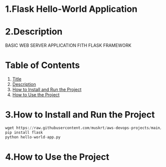  # 1.Flask Hello-World Application

 # 2.Description
 BASIC WEB SERVER APPLICATION FITH FLASK 
 FRAMEWORK

 # Table of Contents
 
1. [Title](#1.Flask-Hello-World-Application)
2. [Description](#2.Description)
3. [How to Install and Run the Project](#3.How-to-Install-and-Run-the-Project)
4. [How to Use the Project](#4.How-to-Use-the-Project) 

 # 3.How to Install and Run the Project
```python
wget https://raw.githubusercontent.com/muskrt/aws-devops-projects/main/python-projects/flask-01-hello-world-app/hello-world-app.py
pip install flask
python hello-world-app.py
```

 # 4.How to Use the Project